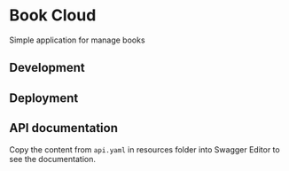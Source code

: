 # Book Cloud
Simple application for manage books

## Development

## Deployment

## API documentation
Copy the content from `api.yaml` in resources folder into Swagger Editor to see the documentation.
